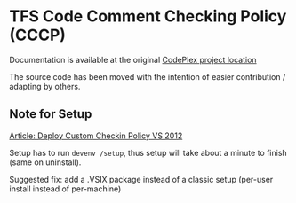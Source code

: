 TFS Code Comment Checking Policy (CCCP)
===========================

Documentation is available at the original [CodePlex project location](http://tfsccpolicy.codeplex.com/) 

The source code has been moved with the intention of easier contribution / adapting by others.

## Note for Setup

[Article: Deploy Custom Checkin Policy VS 2012](http://social.msdn.microsoft.com/Forums/vstudio/en-US/bfd4ede7-3b60-48a2-8344-a7b34e7d8d26/deploy-custom-checkin-policy-vs-2012)

Setup has to run `devenv /setup`, thus setup will take about a minute to finish (same on uninstall).

Suggested fix: add a .VSIX package instead of a classic setup (per-user install instead of per-machine)